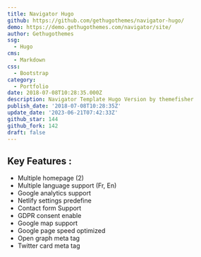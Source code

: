 ```yaml
---
title: Navigator Hugo
github: https://github.com/gethugothemes/navigator-hugo/
demo: https://demo.gethugothemes.com/navigator/site/
author: Gethugothemes
ssg:
  - Hugo
cms:
  - Markdown
css:
  - Bootstrap
category:
  - Portfolio
date: 2018-07-08T10:28:35.000Z
description: Navigator Template Hugo Version by themefisher
publish_date: '2018-07-08T10:28:35Z'
update_date: '2023-06-21T07:42:33Z'
github_star: 144
github_fork: 142
draft: false
---
```


## Key Features :

- Multiple homepage (2)
- Multiple language support (Fr, En)
- Google analytics support
- Netlify settings predefine
- Contact form Support
- GDPR consent enable
- Google map support
- Google page speed optimized
- Open graph meta tag
- Twitter card meta tag
